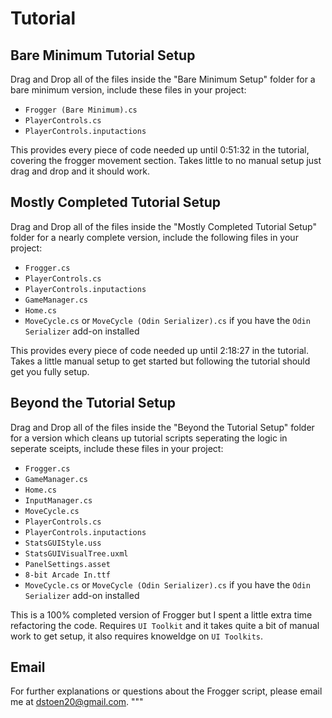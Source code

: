# Tutorial

## Bare Minimum Tutorial Setup

Drag and Drop all of the files inside the "Bare Minimum Setup" folder for a bare minimum version, include these files in your project:

- `Frogger (Bare Minimum).cs`
- `PlayerControls.cs`
- `PlayerControls.inputactions`

This provides every piece of code needed up until 0:51:32 in the tutorial, covering the frogger movement section. Takes little to no manual setup just drag and drop and it should work.

## Mostly Completed Tutorial Setup

Drag and Drop all of the files inside the "Mostly Completed Tutorial Setup" folder for a nearly complete version, include the following files in your project:

- `Frogger.cs`
- `PlayerControls.cs`
- `PlayerControls.inputactions`
- `GameManager.cs`
- `Home.cs`
- `MoveCycle.cs` or `MoveCycle (Odin Serializer).cs` if you have the `Odin Serializer` add-on installed

This provides every piece of code needed up until 2:18:27 in the tutorial. Takes a little manual setup to get started but following the tutorial should get you fully setup.

## Beyond the Tutorial Setup

Drag and Drop all of the files inside the "Beyond the Tutorial Setup" folder for a version which cleans up tutorial scripts seperating the logic in seperate sceipts, include these files in your project:

- `Frogger.cs`
- `GameManager.cs`
- `Home.cs`
- `InputManager.cs`
- `MoveCycle.cs`
- `PlayerControls.cs`
- `PlayerControls.inputactions`
- `StatsGUIStyle.uss`
- `StatsGUIVisualTree.uxml`
- `PanelSettings.asset`
- `8-bit Arcade In.ttf`
- `MoveCycle.cs` or `MoveCycle (Odin Serializer).cs` if you have the `Odin Serializer` add-on installed

This is a 100% completed version of Frogger but I spent a little extra time refactoring the code. Requires `UI Toolkit` and it takes quite a bit of manual work to get setup, it also requires knoweldge on `UI Toolkits`.



## Email

For further explanations or questions about the Frogger script, please email me at [dstoen20@gmail.com](mailto:dstoen20@gmail.com).
"""

